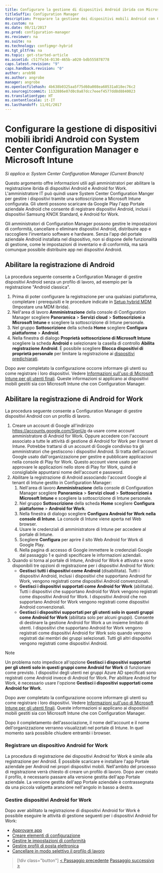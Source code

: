 ```yaml
---
title: Configurare la gestione di dispositivi Android ibrida con Microsoft Intune
titleSuffix: Configuration Manager
description: Preparare la gestione dei dispositivi mobili Android con Configuration Manager e Intune.
ms.custom: na
ms.date: 08/11/2017
ms.prod: configuration-manager
ms.reviewer: na
ms.suite: na
ms.technology: configmgr-hybrid
ms.tgt_pltfrm: na
ms.topic: get-started-article
ms.assetid: c517fe34-0130-465b-a020-bdb555878778
caps.latest.revision: "9"
caps.handback.revision: "0"
author: arob98
ms.author: angrobe
manager: angrobe
ms.openlocfilehash: 4b638b0325aa5f75d60a008ea60531a818ec76c2
ms.sourcegitcommit: 1132886e07d0c0a87dcc7eeef4577dd8d8840023
ms.translationtype: HT
ms.contentlocale: it-IT
ms.lasthandoff: 11/01/2017
---
```

# <a name="set-up-android-hybrid-device-management-with-system-center-configuration-manager-and-microsoft-intune"></a>Configurare la gestione di dispositivi mobili ibridi Android con System Center Configuration Manager e Microsoft Intune

*Si applica a: System Center Configuration Manager (Current Branch)*

Questo argomento offre informazioni utili agli amministratori per abilitare la registrazione ibrida di dispositivi Android e Android for Work. L'amministratore IT può quindi usare System Center Configuration Manger per gestire i dispositivi tramite una sottoscrizione a Microsoft Intune configurata. Gli utenti possono scaricare da Google Play l'app Portale aziendale Android che consente di registrare dispositivi Android, inclusi i dispositivi Samsung KNOX Standard, e Android for Work.

Gli amministratori di Configuration Manager possono gestire le impostazioni di conformità, cancellare o eliminare dispositivi Android, distribuire app e raccogliere l'inventario software e hardware. Senza l'app del portale aziendale Android installata nel dispositivo, non si dispone delle funzionalità di gestione, come le impostazioni di inventario e di conformità, ma sarà comunque possibile distribuire app nei dispositivi Android.  

## <a name="enable-android-enrollment"></a>Abilitare la registrazione di Android  
La procedura seguente consente a Configuration Manager di gestire dispositivi Android senza un profilo di lavoro, ad esempio per la registrazione "Android classica".

1. Prima di poter configurare la registrazione per una qualsiasi piattaforma, completare i prerequisiti e le procedure indicate in [Setup hybrid MDM](setup-hybrid-mdm.md) (Impostare una MDM ibrida).  
2. Nell'area di lavoro **Amministrazione** della console di Configuration Manager scegliere **Panoramica** > **Servizi cloud** > **Sottoscrizioni a Microsoft Intune** e scegliere la sottoscrizione di Intune personale.  
3. Nel gruppo **Sottoscrizione** della scheda **Home** scegliere **Configura piattaforme** > **Android**.  
4. Nella finestra di dialogo **Proprietà sottoscrizione di Microsoft Intune** scegliere la scheda **Android** e selezionare la casella di controllo **Abilita registrazione Android**. È possibile scegliere **Blocca dispositivi di proprietà personale** per limitare la registrazione ai [dispositivi predichiarati](predeclare-devices-with-hardware-id.md).

 Dopo aver completato la configurazione occorre informare gli utenti su come registrare i loro dispositivi. Vedere [Informazioni sull'uso di Microsoft Intune per gli utenti finali](https://docs.microsoft.com/intune/end-user-educate). Queste informazioni si applicano ai dispositivi mobili gestiti sia con Microsoft Intune che con Configuration Manager.

## <a name="enable-android-for-work-enrollment"></a>Abilitare la registrazione di Android for Work
La procedura seguente consente a Configuration Manager di gestire dispositivi Android con un profilo di lavoro.

1. Creare un account di Google all'indirizzo https://accounts.google.com/SignUp da usare come account amministratore di Android for Work. Oppure accedere con l'account associato a tutte le attività di gestione di Android for Work per il tenant di Intune. Potrebbe trattarsi di un account di Google condiviso tra gli amministratori che gestiscono i dispositivi Android. Si tratta dell'account Google usato dall'organizzazione per gestire e pubblicare applicazioni nella console di Play for Work. Questo account viene usato per approvare le applicazioni nello store di Play for Work, quindi è consigliabile appuntarsi nome dell'account e password.
2. Abilitare la registrazione di Android associando l'account Google al tenant di Intune gestito in Configuration Manager:
   1. Nell'area di lavoro **Amministrazione** della console di Configuration Manager scegliere **Panoramica** > **Servizi cloud** > **Sottoscrizioni a Microsoft Intune** e scegliere la sottoscrizione di Intune personale.
   2. Nel gruppo **Sottoscrizione** della scheda **Home** scegliere **Configura piattaforme** > **Android for Work**.
   3. Nella finestra di dialogo scegliere **Configura Android for Work nella console di Intune**. La console di Intune viene aperta nel Web browser.
   4. Usare le credenziali di amministratore di Intune per accedere al portale di Intune.
   5. Scegliere **Configura** per aprire il sito Web Android for Work di Google Play.
   6. Nella pagina di accesso di Google immettere le credenziali Google dal passaggio 1 e quindi specificare le informazioni aziendali.
3. Quando si torna al portale di Intune, Android for Work è attivato e sono disponibili tre opzioni di registrazione per i dispositivi Android for Work:
   - **Gestisci tutti i dispositivi come Android** (disabilitata). Tutti i dispositivi Android, inclusi i dispositivi che supportano Android for Work, vengono registrati come dispositivi Android convenzionali.
   - **Gestisci i dispositivi supportati come Android for Work** (abilitata). Tutti i dispositivi che supportano Android for Work vengono registrati come dispositivi Android for Work. I dispositivi Android che non supportano Android for Work vengono registrati come dispositivi Android convenzionali.
   - **Gestisci i dispositivi supportati per gli utenti solo in questi gruppi come Android for Work** (abilitata solo per alcuni gruppi). Consente di destinare la gestione Android for Work a un insieme limitato di utenti. I dispositivi che supportano Android for Work vengono registrati come dispositivi Android for Work solo quando vengono registrati dai membri dei gruppi selezionati. Tutti gli altri dispositivi vengono registrati come dispositivi Android.

> [!NOTE]
> Un problema noto impedisce all'opzione **Gestisci i dispositivi supportati per gli utenti solo in questi gruppi come Android for Work** di funzionare come previsto. I dispositivi degli utenti nei gruppi Azure AD specificati sono registrati come Android invece di Android for Work. Per abilitare Android for Work, è necessario usare l'opzione **Gestisci i dispositivi supportati come Android for Work**.


Dopo aver completato la configurazione occorre informare gli utenti su come registrare i loro dispositivi. Vedere [Informazioni sull'uso di Microsoft Intune per gli utenti finali](https://docs.microsoft.com/intune/deploy-use/what-to-tell-your-end-users-about-using-microsoft-intune). Queste informazioni si applicano ai dispositivi mobili gestiti sia con Microsoft Intune che con Configuration Manager.

Dopo il completamento dell'associazione, il nome dell'account e il nome dell'organizzazione verranno visualizzati nel portale di Intune. In quel momento sarà possibile chiudere entrambi i browser.

### <a name="enroll-an-android-for-work-device"></a>Registrare un dispositivo Android for Work
La procedura di registrazione dei dispositivi Android for Work è simile alla registrazione per Android. È possibile scaricare e installare l'app Portale aziendale per Android nei propri dispositivi mobili. Nell'ambito del processo di registrazione verrà chiesto di creare un profilo di lavoro. Dopo aver creato il profilo, è necessario passare alla versione gestita dell'app Portale aziendale. La versione gestita dell'app Portale aziendale è contrassegnata da una piccola valigetta arancione nell'angolo in basso a destra.

### <a name="manage-android-for-work-devices"></a>Gestire dispositivi Android for Work
Dopo aver abilitato la registrazione di dispositivi Android for Work è possibile eseguire le attività di gestione seguenti per i dispositivi Android for Work:
- [Approvare app](/sccm/mdm/deploy-use/creating-android-applications#approve-and-deploy-android-for-work-apps)
- [Creare elementi di configurazione](/sccm/mdm/deploy-use/create-configuration-items-for-android-for-work-devices-managed-without-the-client)
- [Gestire le impostazioni di conformità](/sccm/mdm/deploy-use/create-configuration-items-for-android-for-work-devices-managed-without-the-client)
- [Gestire profili di posta elettronica](/sccm/mdm/deploy-use/create-exchange-activesync-profiles)
- [Cancellare in modo selettivo il profilo di lavoro](/sccm/mdm/deploy-use/wipe-lock-reset-devices#selective-wipe)

> [!div class="button"]
[< Passaggio precedente](create-service-connection-point.md)  [Passaggio successivo >](set-up-additional-management.md)
